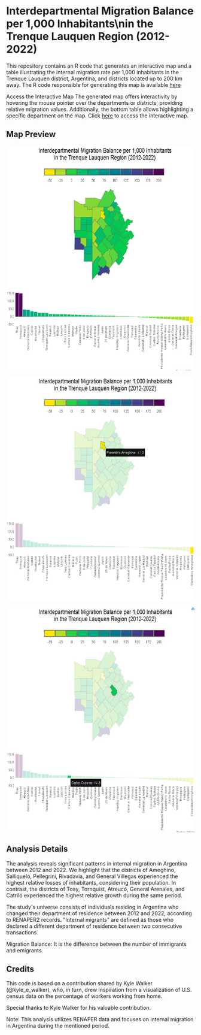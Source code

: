 # Interdepartmental Migration Balance per 1,000 Inhabitants\nin the Trenque Lauquen Region (2012-2022)

This repository contains an R code that generates an interactive map and a table illustrating the internal migration rate per 1,000 inhabitants in the Trenque Lauquen district, Argentina, and districts located up to 200 km away.
The R code responsible for generating this map is available [here](https://github.com/marcoscarloseduardo/renaper-chart-map/blob/main/main.R)

Access the Interactive Map
The generated map offers interactivity by hovering the mouse pointer over the departments or districts, providing relative migration values. Additionally, the bottom table allows highlighting a specific department on the map.
Click [here](https://github.com/marcoscarloseduardo/renaper-chart-map/blob/main/chart-map.html) to access the interactive map.

## Map Preview
<p align="center">
  <img width="600" height="600" src="chart-map-01.jpg" alt = "interactive chart-map">
</p>

<p align="center">
  <img width="600" height="600" src="chart-map-02.jpg", alt = "interactive map">
</p>

<p align="center">
  <img width="600" height="600" src="chart-map-03.jpg", alt = "interactive chart">
</p>

## Analysis Details
The analysis reveals significant patterns in internal migration in Argentina between 2012 and 2022. We highlight that the districts of Ameghino, Salliqueló, Pellegrini, Rivadavia, and General Villegas experienced the highest relative losses of inhabitants, considering their population. In contrast, the districts of Toay, Tornquist, Atreucó, General Arenales, and Catriló experienced the highest relative growth during the same period.

The study's universe consists of individuals residing in Argentina who changed their department of residence between 2012 and 2022, according to RENAPER2 records. "Internal migrants" are defined as those who declared a different department of residence between two consecutive transactions.

Migration Balance: It is the difference between the number of immigrants and emigrants.

## Credits
This code is based on a contribution shared by Kyle Walker (@kyle_e_walker), who, in turn, drew inspiration from a visualization of U.S. census data on the percentage of workers working from home.

Special thanks to Kyle Walker for his valuable contribution.

Note: This analysis utilizes RENAPER data and focuses on internal migration in Argentina during the mentioned period.

